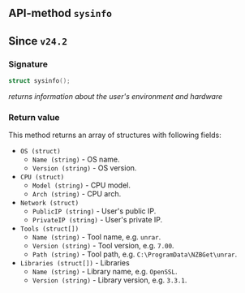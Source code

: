 ## API-method `sysinfo`

## Since `v24.2`

### Signature
``` c++
struct sysinfo();
```

_returns information about the user's environment and hardware_


### Return value
This method returns an array of structures with following fields:

- `OS (struct)`
  - `Name (string)` - OS name.
  - `Version (string)` - OS version.
- `CPU (struct)`
  - `Model (string)` - CPU model.
  - `Arch (string)` - CPU arch.
- `Network (struct)`
  - `PublicIP (string)` - User's public IP.
  - `PrivateIP (string)` - User's private IP.
- `Tools (struct[])`
  - `Name (string)` - Tool name, e.g. `unrar`.
  - `Version (string)` - Tool version, e.g. `7.00`.
  - `Path (string)` - Tool path, e.g. `C:\ProgramData\NZBGet\unrar`.
- `Libraries (struct[])` - Libraries
  - `Name (string)` - Library name, e.g. `OpenSSL`.
  - `Version (string)` - Library version, e.g. `3.3.1`.
